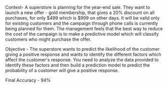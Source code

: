 Context- A superstore is planning for the year-end sale. They want to launch a new offer - gold membership, 
that gives a 20% discount on all purchases, for only $499 which is $999 on other days. It will be valid only
for existing customers and the campaign through phone calls is currently being planned for them. The management
feels that the best way to reduce the cost of the campaign is to make a predictive model which will classify
customers who might purchase the offer.

Objective - The superstore wants to predict the likelihood of the customer giving a positive response and wants
to identify the different factors which affect the customer's response. You need to analyze the data provided 
to identify these factors and then build a prediction model to predict the probability of a customer will give
a positive response.


Final Accuracy - 94%

